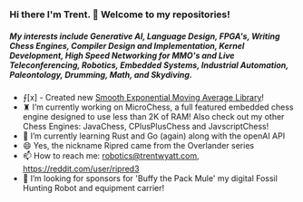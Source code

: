 ### Hi there I'm Trent. 👋 Welcome to my repositories!

##### My interests include Generative AI, Language Design, FPGA's, Writing Chess Engines, Compiler Design and Implementation, Kernel Development, High Speed Networking for MMO's and Live Teleconferencing, Robotics, Embedded Systems, Industrial Automation, Paleontology, Drumming, Math, and Skydiving.


- ⨍[x] - Created new [Smooth Exponential Moving Average Library](https://github.com/ripred/Smooth)!
- ♜ I’m currently working on MicroChess, a full featured embedded chess engine designed to use less than 2K of RAM! Also check out my other Chess Engines: JavaChess, CPlusPlusChess and JavscriptChess!
- 🌱 I’m currently learning Rust and Go (again) along with the openAI API
- 😄 Yes, the nickname Ripred came from the Overlander series
- 📫 How to reach me: robotics@trentwyatt.com, https://reddit.com/user/ripred3
- 👯 I’m looking for sponsors for 'Buffy the Pack Mule' my digital Fossil Hunting Robot and equipment carrier!

<!--
**ripred/ripred** is a ✨ _special_ ✨ repository because its `README.md` (this file) appears on your GitHub profile.

Here are some ideas to get you started:

- 🔭 I’m currently working on ...
- 🌱 I’m currently learning ...
- 👯 I’m looking to collaborate on ...
- 🤔 I’m looking for help with ...
- 💬 Ask me about ...
- 📫 How to reach me: ...
- 😄 Pronouns: ...
- ⚡ Fun fact: ...
-->
